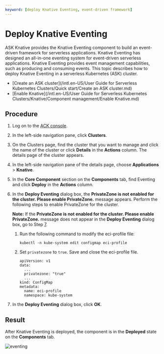 ```yaml
---
keyword: [deploy Knative Eventing, event-driven framework]
---
```


# Deploy Knative Eventing

ASK Knative provides the Knative Eventing component to build an event-driven framework for serverless applications. Knative Eventing has designed an all-in-one eventing system for event-driven serverless applications. Knative Eventing provides event management capabilities, such as producing and consuming events. This topic describes how to deploy Knative Eventing in a serverless Kubernetes \(ASK\) cluster.

-   [Create an ASK cluster](/intl.en-US/User Guide for Serverless Kubernetes Clusters/Quick start/Create an ASK cluster.md)
-   [Enable Knative](/intl.en-US/User Guide for Serverless Kubernetes Clusters/Knative/Component management/Enable Knative.md)

## Procedure

1.  Log on to the [ACK console](https://cs.console.aliyun.com).

2.  In the left-side navigation pane, click **Clusters**.

3.  On the Clusters page, find the cluster that you want to manage and click the name of the cluster or click **Details** in the **Actions** column. The details page of the cluster appears.

4.  In the left-side navigation pane of the details page, choose **Applications** \> **Knative**.

5.  In the **Core Component** section on the **Components** tab, find Eventing and click **Deploy** in the **Actions** column.

6.  In the **Deploy Eventing** dialog box, the **PrivateZone is not enabled for the cluster. Please enable PrivateZone.** message appears. Perform the following steps to enable PrivateZone for the cluster.

    **Note:** If the **PrivateZone is not enabled for the cluster. Please enable PrivateZone.** message does not appear in the **Deploy Eventing** dialog box, go to Step [7](#step_msv_ok7_xll).

    1.  Run the following command to modify the eci-profile file:

        ```
        kubectl -n kube-system edit configmap eci-profile
        ```

    2.  Set `privatezone` to `true`. Save and close the eci-profile file.

        ```
        apiVersion: v1
        data:
          ...
          privatezone: "true"
          ...
        kind: ConfigMap
        metadata:
          name: eci-profile
          namespace: kube-system
        ```

7.  In the **Deploy Eventing** dialog box, click **OK**.


## Result

After Knative Eventing is deployed, the component is in the **Deployed** state on the **Components** tab.

![eventing](https://static-aliyun-doc.oss-accelerate.aliyuncs.com/assets/img/en-US/4926524161/p207749.png)

